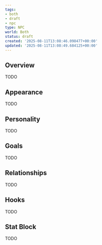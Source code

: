 ```yaml
---
tags:
- both
- draft
- npc
type: NPC
world: Both
status: draft
created: '2025-08-11T13:08:46.098477+00:00'
updated: '2025-08-11T13:08:49.684125+00:00'
---
```



## Overview

TODO
## Appearance

TODO
## Personality

TODO
## Goals

TODO
## Relationships

TODO
## Hooks

TODO
## Stat Block

TODO

